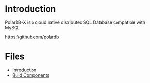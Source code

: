 # Introduction

PolarDB-X is a cloud native distributed SQL Database compatible with MySQL

https://github.com/polardb  

# Files

- [Introduction](./introduction.md)
- [Build Components](./build.md)
